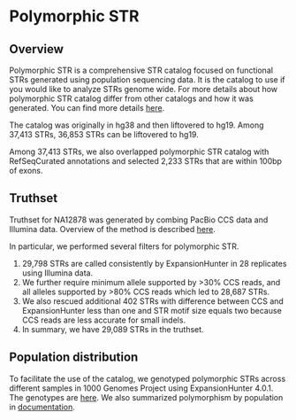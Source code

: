 # Polymorphic STR

## Overview

Polymorphic STR is a comprehensive STR catalog focused on functional STRs generated using population sequencing data. It is the catalog to use if you would like to analyze STRs genome wide. For more details about how polymorphic STR catalog differ from other catalogs and how it was generated. You can find more details [here](docs/polymorphic_STR.md).

The catalog was originally in hg38 and then liftovered to hg19. Among 37,413 STRs, 36,853 STRs can be liftovered to hg19. 

Among 37,413 STRs, we also overlapped polymorphic STR catalog with RefSeqCurated annotations and selected 2,233 STRs that are within 100bp of exons. 
 
## Truthset

Truthset for NA12878 was generated by combing PacBio CCS data and Illumina data. Overview of the method is described [here](../docs/truthset.md). 

In particular, we performed several filters for polymorphic STR.

1. 29,798 STRs are called consistently by ExpansionHunter in 28 replicates using Illumina data. 
2. We further require minimum allele supported by >30% CCS reads, and all alleles supported by >80% CCS reads which led to 28,687 STRs.
3. We also rescued additional 402 STRs with difference between CCS and ExpansionHunter less than one and STR motif size equals two because CCS reads are less accurate for small indels.
4. In summary, we have 29,089 STRs in the truthset.  

## Population distribution

To facilitate the use of the catalog, we genotyped polymorphic STRs across different samples in 1000 Genomes Project using ExpansionHunter 4.0.1. The genotypes are [here](hg38/genotype/1000genomes). We also summarized polymorphism by population in [documentation](hg38/genotype/1000genomes/docs/polymorphic_STRs_1kg.md).
